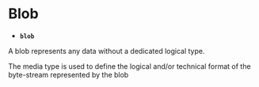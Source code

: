 # Blob

- **`blob`**

A blob represents any data without a dedicated logical type.

The media type is used to define the logical and/or technical format of the byte-stream represented by the blob